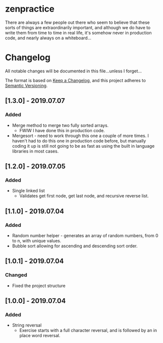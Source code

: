 # zenpractice

There are always a few people out there who seem to believe that these sorts of things are extraordinarily important,
and although we do have to write them from time to time in real life, it's somehow never in production code, and nearly
always on a whiteboard...

 # Changelog
 All notable changes will be documented in this file...unless I forget...
 
 The format is based on [Keep a Changelog](https://keepachangelog.com/en/1.0.0/),
 and this project adheres to [Semantic Versioning](https://semver.org/spec/v2.0.0.html).
 
 ## [1.3.0] - 2019.07.07
 ### Added
 - Merge method to merge two fully sorted arrays.
   - FWIW I have done this in production code. 
 - Mergesort - need to work through this one a couple of more times. I haven't had to do this one in production
 code before, but manually coding it up is still not going to be as fast as using the built in language libraries
 in most cases. 
 
 ## [1.2.0] - 2019.07.05
 ### Added
 - Single linked list
   - Validates get first node, get last node, and recursive reverse list. 
 
 ## [1.1.0] - 2019.07.04
 ### Added
 - Random number helper - generates an array of random numbers, from 0 to n, with unique values. 
 - Bubble sort allowing for ascending and descending sort order. 
 
 ## [1.0.1] - 2019.07.04
 ### Changed
 - Fixed the project structure
 
 ## [1.0.0] - 2019.07.04
 ### Added
 - String reversal
   - Exercise starts with a full character reversal, and is followed by an in place word reversal. 